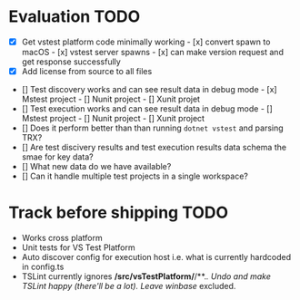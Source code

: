 # Evaluation TODO

- [x] Get vstest platform code minimally working
        - [x] convert spawn to macOS
        - [x] vstest server spawns
        - [x] can make version request and get response successfully
- [x] Add license from source to all files
- [] Test discovery works and can see result data in debug mode
        - [x] Mstest project
        - [] Nunit project
        - [] Xunit projet
- [] Test execution works and can see result data in debug mode
        - [] Mstest project
        - [] Nunit project
        - [] Xunit project
- [] Does it perform better than than running `dotnet vstest` and parsing TRX?
- [] Are test discivery results and test execution results data schema the smae for key data?
- [] What new data do we have available?
- [] Can it handle multiple test projects in a single workspace?


# Track before shipping TODO

- Works cross platform
- Unit tests for VS Test Platform
- Auto discover config for execution host i.e. what is currently hardcoded in config.ts
- TSLint currently ignores **/src/vsTestPlatform/**/**.*. Undo and make TSLint happy (there'll be a lot). Leave winbase* excluded.